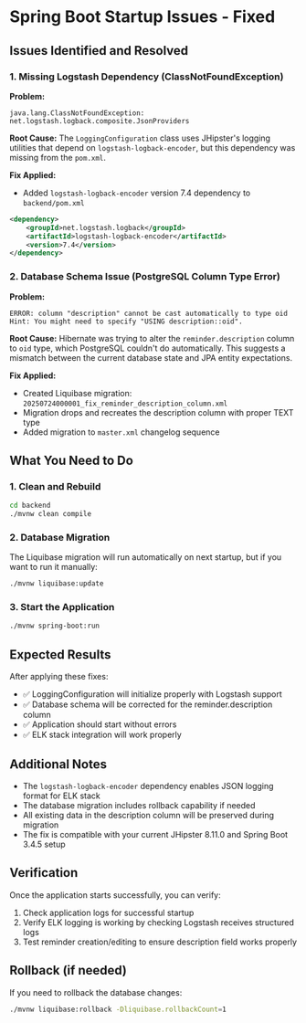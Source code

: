 # Spring Boot Startup Issues - Fixed

## Issues Identified and Resolved

### 1. Missing Logstash Dependency (ClassNotFoundException)

**Problem:**
```
java.lang.ClassNotFoundException: net.logstash.logback.composite.JsonProviders
```

**Root Cause:**
The `LoggingConfiguration` class uses JHipster's logging utilities that depend on `logstash-logback-encoder`, but this dependency was missing from the `pom.xml`.

**Fix Applied:**
- Added `logstash-logback-encoder` version 7.4 dependency to `backend/pom.xml`

```xml
<dependency>
    <groupId>net.logstash.logback</groupId>
    <artifactId>logstash-logback-encoder</artifactId>
    <version>7.4</version>
</dependency>
```

### 2. Database Schema Issue (PostgreSQL Column Type Error)

**Problem:**
```
ERROR: column "description" cannot be cast automatically to type oid
Hint: You might need to specify "USING description::oid".
```

**Root Cause:**
Hibernate was trying to alter the `reminder.description` column to `oid` type, which PostgreSQL couldn't do automatically. This suggests a mismatch between the current database state and JPA entity expectations.

**Fix Applied:**
- Created Liquibase migration: `20250724000001_fix_reminder_description_column.xml`
- Migration drops and recreates the description column with proper TEXT type
- Added migration to `master.xml` changelog sequence

## What You Need to Do

### 1. Clean and Rebuild
```bash
cd backend
./mvnw clean compile
```

### 2. Database Migration
The Liquibase migration will run automatically on next startup, but if you want to run it manually:
```bash
./mvnw liquibase:update
```

### 3. Start the Application
```bash
./mvnw spring-boot:run
```

## Expected Results

After applying these fixes:
- ✅ LoggingConfiguration will initialize properly with Logstash support
- ✅ Database schema will be corrected for the reminder.description column
- ✅ Application should start without errors
- ✅ ELK stack integration will work properly

## Additional Notes

- The `logstash-logback-encoder` dependency enables JSON logging format for ELK stack
- The database migration includes rollback capability if needed
- All existing data in the description column will be preserved during migration
- The fix is compatible with your current JHipster 8.11.0 and Spring Boot 3.4.5 setup

## Verification

Once the application starts successfully, you can verify:
1. Check application logs for successful startup
2. Verify ELK logging is working by checking Logstash receives structured logs
3. Test reminder creation/editing to ensure description field works properly

## Rollback (if needed)

If you need to rollback the database changes:
```bash
./mvnw liquibase:rollback -Dliquibase.rollbackCount=1
```